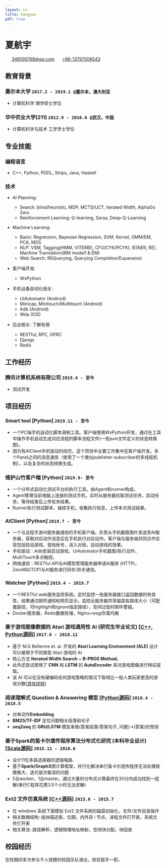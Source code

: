 ```yaml
---
layout: cv
title: hangyux
pdf: true
---
```

# 夏航宇

<div id="webaddress">
<i class="fi-mail" style="margin-left:1em"></i>
<a href="348106768@qq.com" style="margin-left:0.5em">348106768@qq.com</a>
<i class="fi-telephone" style="margin-left:1em"></i>
  <a href="348106768@qq.com" style="margin-left:0.5em">+86-13797506543</a>
</div>

## **教育背景**
### **墨尔本大学** `2017.2 - 2019.1 @墨尔本，澳大利亚`
- 计算机科学 理学硕士学位
  
### **华中农业大学(211)** `2012.9 - 2016.6 @武汉，中国`
- 计算机科学与技术 工学学士学位

## **专业技能**

### **编程语言**
- C++, Python, PDDL, Strips, Java, Haskell
  
### **技术**
- AI Planning:
    - Search: blind/heuristic, MDP, MCTS/UCT, Iterated Width, AlphaGo Zero
    - Reinforcement Learning: Q-learning, Sarsa, Deep-Q-Learning  
  
- Machine Learning: 
    - Basic: Regression, Bayesian Regression, SVM, Kernel, GMM/EM, PCA, MDS
    - NLP: VSM, Tagging(HMM, VITERBI), CFG(CYK/PCYK), IE(NER, RE), Machine Translation(IBM model1 & EM)
    - Web Search: IR(Querying, Querying Completion/Expansion)

- 客户端开发:
    - WxPython
 
- 手机设备自动化相关:
    - UiAutomator (Android)
    - Minicap, Minitouch/Multitouch (Android)
    - Adb (Android)
    - Wda (IOS) 

- 后台相关: 了解有限
    - RESTful, RPC, GPRC
    - Django
    - Redis

## **工作经历**
### **腾讯计算机系统有限公司** `2019.4 - 至今`
- 测试开发

## **项目经历**
### **Smart tool** [Python] `2019.11 - 至今`
  - 一个PC端手机自动化脚本录制工具。客户端使用WxPython开发，通过在工具中操作手机自动生成对应流程的脚本流程文件(一些json文件定义的状态转换图)。
  - 因为有AIClient手机驱动的经历，这个项目中主要工作集中在客户端开发。多个Panel之间的消息通信（使用了一个类似publisher-subscriber的多线程机制），以及复杂的状态转换生成。

### **维护山竹客户端** [Python] `2019.9- 至今`
  - 一个分布式自动化测试平台的执行工具。由Agent和runner构成。
  - Agent管理当前电脑上连接的测试手机，实时从服务器拉取测试任务，启动任务，等待结束后上传任务结果。
  - Runner执行测试脚本，操控手机，收集执行信息，上传本次测试结果。

### **AIClient** [Python] `2019.7 - 至今`
  - 一个与远程手游AI服务器通信的手机客户端。负责从手机截取图片发送至AI服务器，获取对应动作消息后在手机执行对应动作。客户端与服务端共同合作实现包括启动游戏，登陆账号，进入对局，自动游戏的效果。
  - 手机驱动：Adb安装启动游戏，UiAutomator手机截图/执行动作，MultiTouch多点触控。
  - 网络通信：RESTful API与AI模型管理服务器申请AI服务 (HTTP)，ZeroMQ(TCP)与AI服务进行同步/异步通信。

### **Watcher** [Python] `2019.4 - 2019.7`
  - 一个RESTful web服务监控系统。定时监控一些服务器接口返回数据的有效性，结果通过邮件通知和网页显示。监控云服务器共享磁盘各路径大小（可配置路径，可highlight和ignore指定路径），空间过低时邮件警报。
  - Docker服务器，Redis数据存储，Nginx+wsgi负载均衡

### **基于游戏图像数据的 Atari 游戏通用性 AI (研究生毕业论文)** [[C++, Python源码](https://github.com/xiahangyu/ALE-Atari-Width)] `2017.8 - 2018.11`
  - 基于 M.G Bellemre et. al. 开发的 **Atari Learning Environment (ALE)** 设计可以被用于不同类型 Atari 游戏的 AI
  - 核心方法 **Iterated Width Search** + **B-PROS Method**。
  - 此外还尝试使用了 **CNN** 和 **LSTM** 的 **AutoEncoder** 来对游戏图像进行特征提取。
  - 该 AI 可以在没有硬编码任何游戏策略的情况下取得比一般人类玩家更高的游戏分数[[游戏视频](https://www.youtube.com/channel/UC9QnDPExehDjGwc428EXnyg/playlists)]

### **阅读理解式 Question & Answering 模型** [[Python源码](https://github.com/xiahangyu/Question-Answering)] `2018.4 - 2018.5`
  - 对单词作**Embedding**
  - **BM25/TF-IDF** 定位问题相关段落和句子
  - **seq2seq** 的 **GRU/LSTM** 模型来做(答案段落/答案句子, 问题)->(答案)的预测

### **基于Spark的笛卡尔遗传程序算法分布式化研究 (本科毕业设计)** [[Scala源码](https://github.com/xiahangyu/Spark-CGP)] `2015.11 - 2016.6`
  - 设计11位多路选择器的逻辑电路. 
  - 基于**Spark/GraphX**图计算框架，并行化解决串行笛卡尔遗传程序无法处理规模极大、迭代层次极深的问题
  - 5台worker，1台master。通过大量的分布式计算最终在30分内成功找到一组解(串行C程序花费3.5个小时无法求解)

### **Ext2 文件仿真系统** [[C++源码]](https://github.com/xiahangyu/Ext2-simulation) `2015.6 - 2015.7`
  - 在 windows 系统下面模拟 Ext2 文件系统的磁盘初始化，文件/文件目录操作
  - 相关数据结构: 组块描述表，位图，内外存 i 节点，进程文件打开表，系统文件打开表
  - 相关算法: 路径解析，逻辑物理地址映射，空闲块分配，块回收

## **校园经历**
在校期间多次参与千人规模的校园乐队演出，担任鼓手一职。

<!-- ### Footer

Last updated: Nov 2018 -->
